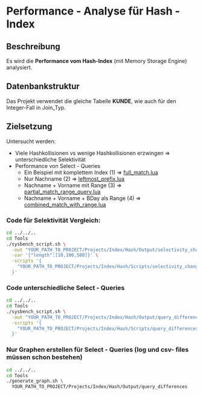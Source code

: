 # Performance - Analyse für Hash - Index

## Beschreibung

Es wird die **Performance vom Hash-Index** (mit Memory Storage Engine) analysiert.

## Datenbankstruktur

Das Projekt verwendet die gleiche Tabelle **KUNDE**, wie auch für den Integer-Fall in Join_Typ.

## Zielsetzung
Untersucht werden:
- Viele Hashkollisionen vs wenige Hashkollisionen erzwingen => unterschiedliche Selektivität
- Performance von Select - Queries
    - Ein Beispiel mit komplettem Index (1) => [full_match.lua](Scripts/query_differences/query_differences_select/full_match.lua)
    - Nur Nachname (2) => [leftmost_prefix.lua](Scripts/query_differences/query_differences_select/leftmost_prefix.lua)
    - Nachname + Vorname mit Range (3) => [partial_match_range_query.lua](Scripts/query_differences/query_differences_select/partial_match_range_query.lua)
    - Nachname + Vorname + BDay als Range (4) => [combined_match_with_range.lua](Scripts/query_differences/query_differences_select/combined_match_with_range.lua)


### Code für Selektivität Vergleich:
```bash
cd ../../..
cd Tools
./sysbench_script.sh \
  -out "YOUR_PATH_TO_PROJECT/Projects/Index/Hash/Output/selectivity_changes" \
  -var '{"length":[10,100,500]}' \
  -scripts '{
    "YOUR_PATH_TO_PROJECT/Projects/Index/Hash/Scripts/selectivity_changes": {"vars": "length"}
  }' 
```

### Code unterschiedliche Select - Queries
```bash
cd ../../..
cd Tools
./sysbench_script.sh \
  -out "YOUR_PATH_TO_PROJECT/Projects/Index/Hash/Output/query_differences" \
  -scripts '{
    "YOUR_PATH_TO_PROJECT/Projects/Index/Hash/Scripts/query_differences": {}
  }'
```

### Nur Graphen erstellen für Select - Queries (log und csv- files müssen schon bestehen)
```bash
cd ../../..
cd Tools
./generate_graph.sh \
  YOUR_PATH_TO_PROJECT/Projects/Index/Hash/Output/query_differences
```